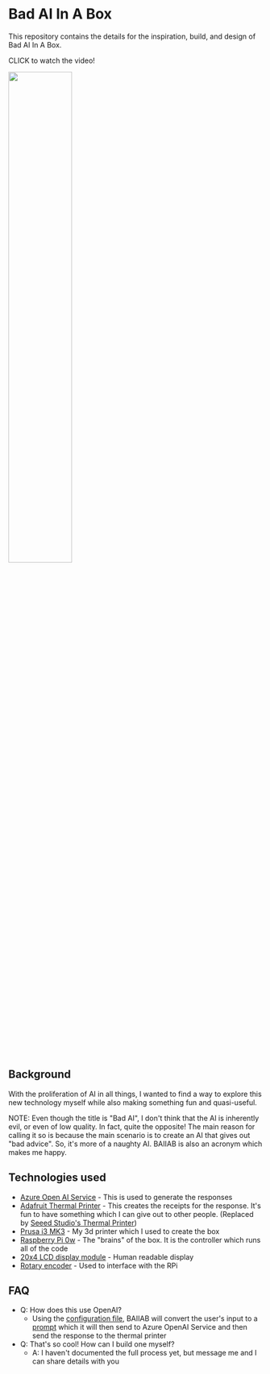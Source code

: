 # Bad AI In A Box

This repository contains the details for the inspiration, build, and design of Bad AI In A Box.

CLICK to watch the video!

[<img src="https://i.ytimg.com/vi/_tY3fxE0qaY/maxresdefault.jpg" width="50%">](https://www.youtube.com/watch?v=_tY3fxE0qaY "Bad AI In A Box")

## Background

With the proliferation of AI in all things, I wanted to find a way to explore this new technology myself while also making something fun and quasi-useful.

NOTE: Even though the title is "Bad AI", I don't think that the AI is inherently evil, or even of low quality.  In fact, quite the opposite!  The main reason for calling it so is because the main scenario is to create an AI that gives out "bad advice".  So, it's more of a naughty AI.  BAIIAB is also an acronym which makes me happy.

## Technologies used

- [Azure Open AI Service](https://learn.microsoft.com/en-us/azure/ai-services/openai/overview) - This is used to generate the responses
- [Adafruit Thermal Printer](https://www.adafruit.com/product/597) - This creates the receipts for the response.  It's fun to have something which I can give out to other people. (Replaced by [Seeed Studio's Thermal Printer](https://www.seeedstudio.com/Embedded-Thermal-Printer-p-1621.html))
- [Prusa i3 MK3](https://www.prusa3d.com/category/original-prusa-i3-mk3s/) - My 3d printer which I used to create the box
- [Raspberry Pi 0w](https://www.raspberrypi.com/products/raspberry-pi-zero-w/) - The "brains" of the box.  It is the controller which runs all of the code
- [20x4 LCD display module](https://amzn.to/3Qn3L1B) - Human readable display
- [Rotary encoder](https://amzn.to/3QKMn8G) - Used to interface with the RPi

## FAQ

- Q: How does this use OpenAI?
  - Using the [configuration file](https://github.com/lastcoolnameleft/baiiab/blob/main/conf/menu.json), BAIIAB will convert the user's input to a [prompt](https://help.openai.com/en/articles/6654000-best-practices-for-prompt-engineering-with-openai-api) which it will then send to Azure OpenAI Service and then send the response to the thermal printer
- Q: That's so cool!  How can I build one myself?
  - A: I haven't documented the full process yet, but message me and I can share details with you 